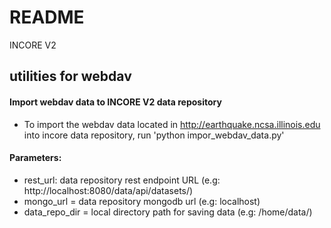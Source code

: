 # README #

INCORE V2

## utilities for webdav ###

#### Import webdav data to INCORE V2 data repository ####

* To import the webdav data located in http://earthquake.ncsa.illinois.edu into incore data repository,
run 'python impor_webdav_data.py'

#### Parameters: ####
* rest_url: data repository rest endpoint URL (e.g: http://localhost:8080/data/api/datasets/)
* mongo_url = data repository mongodb url (e.g: localhost)
* data_repo_dir = local directory path for saving data (e.g: /home/data/)